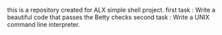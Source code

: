 this is a repository created for ALX simple shell project.
first task : Write a beautiful code that passes the Betty checks
second task : Write a UNIX command line interpreter.
